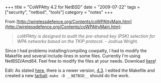 +++
title = "CoWPAtty 4.2 for NetBSD"
date = "2009-07-22"
tags = ["security", "netbsd", "tools"]
category = "notes"
+++

From [http://wirelessdefence.org/Contents/coWPAttyMain.htm](http://wirelessdefence.org/Contents/coWPAttyMain.htm):

>*coWPAtty is designed to audit the pre-shared key (PSK) selection for WPA networks based on the TKIP protocol.* - Joshua Wright.

Since I had problems installing/compiling cowpatty, I had to modify the Makefile and several include-lines in some files. Currently I'm using NetBSD/Amd64. Feel free to modify the files at your needs. [][1]Download [here][2]!

Edit: As stated [here][3], there is a newer version, [4.3][4]. I edited the Makefile and created a new [tarball][5]. `make -D __NETBSD__` should do the work.

 [1]: http://dornea.nu/system/files/cowpatty-4.2-NetBSD.tar_.gz
 [2]: http://ul.to/vexnr9
 [3]: http://www.renderlab.net/projects/WPA-tables/
 [4]: http://www.willhackforsushi.com/code/cowpatty/4.3/cowpatty-4.3.tgz
 [5]: http://ul.to/2jvm0j
